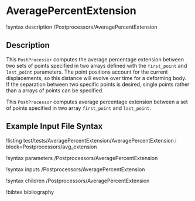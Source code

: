 # AveragePercentExtension

!syntax description /Postprocessors/AveragePercentExtension

## Description

This `PostProcessor` computes the average percentage extension between two sets of points specified in two arrays defined with the `first_point` and `last_point` parameters. The point positions account for the current displacements, so this distance will evolve over time for a deforming body. If the separation between two specific points is desired, single points rather than a arrays of points can be specified.

This `PostProcessor` computes average percentage extension between a set of points specified in two array `first_point` and `last_point`.

## Example Input File Syntax

!listing test/tests/AveragePercentExtension/AveragePercentExtension.i block=Postprocessors/avg_extension

!syntax parameters /Postprocessors/AveragePercentExtension

!syntax inputs /Postprocessors/AveragePercentExtension

!syntax children /Postprocessors/AveragePercentExtension

!bibtex bibliography
